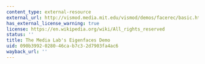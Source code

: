 ```yaml
---
content_type: external-resource
external_url: http://vismod.media.mit.edu/vismod/demos/facerec/basic.html
has_external_license_warning: true
license: https://en.wikipedia.org/wiki/All_rights_reserved
status: ''
title: The Media Lab's Eigenfaces Demo
uid: 090b3992-0280-46ca-b7c3-2d7903fa4ac6
wayback_url: ''
---
```

